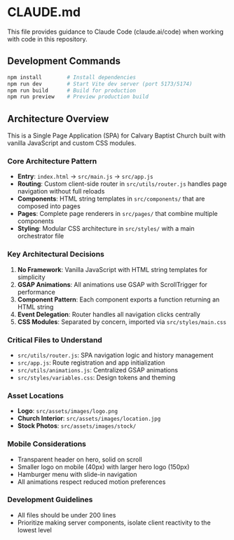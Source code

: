 # CLAUDE.md

This file provides guidance to Claude Code (claude.ai/code) when working with code in this repository.

## Development Commands

```bash
npm install        # Install dependencies
npm run dev        # Start Vite dev server (port 5173/5174)
npm run build      # Build for production
npm run preview    # Preview production build
```

## Architecture Overview

This is a Single Page Application (SPA) for Calvary Baptist Church built with vanilla JavaScript and custom CSS modules.

### Core Architecture Pattern

- **Entry**: `index.html` → `src/main.js` → `src/app.js`
- **Routing**: Custom client-side router in `src/utils/router.js` handles page navigation without full reloads
- **Components**: HTML string templates in `src/components/` that are composed into pages
- **Pages**: Complete page renderers in `src/pages/` that combine multiple components
- **Styling**: Modular CSS architecture in `src/styles/` with a main orchestrator file

### Key Architectural Decisions

1. **No Framework**: Vanilla JavaScript with HTML string templates for simplicity
2. **GSAP Animations**: All animations use GSAP with ScrollTrigger for performance
3. **Component Pattern**: Each component exports a function returning an HTML string
4. **Event Delegation**: Router handles all navigation clicks centrally
5. **CSS Modules**: Separated by concern, imported via `src/styles/main.css`

### Critical Files to Understand

- `src/utils/router.js`: SPA navigation logic and history management
- `src/app.js`: Route registration and app initialization
- `src/utils/animations.js`: Centralized GSAP animations
- `src/styles/variables.css`: Design tokens and theming

### Asset Locations

- **Logo**: `src/assets/images/logo.png`
- **Church Interior**: `src/assets/images/location.jpg`
- **Stock Photos**: `src/assets/images/stock/`

### Mobile Considerations

- Transparent header on hero, solid on scroll
- Smaller logo on mobile (40px) with larger hero logo (150px)
- Hamburger menu with slide-in navigation
- All animations respect reduced motion preferences

### Development Guidelines

- All files should be under 200 lines
- Prioritize making server components, isolate client reactivity to the lowest level
